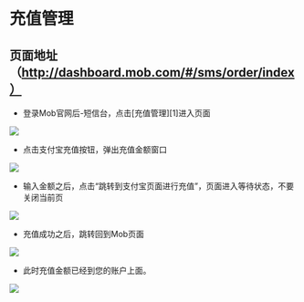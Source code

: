 # 充值管理
## 页面地址（http://dashboard.mob.com/#/sms/order/index）
- 登录Mob官网后-短信台，点击[充值管理][1]进入页面

![](http://wiki.mob.com/md/images/sms-recharge-1.png)

- 点击支付宝充值按钮，弹出充值金额窗口

![](http://wiki.mob.com/md/images/sms-recharge-2.png)

- 输入金额之后，点击“跳转到支付宝页面进行充值”，页面进入等待状态，不要关闭当前页

![](http://wiki.mob.com/md/images/sms-recharge-3.png)

- 充值成功之后，跳转回到Mob页面

![](http://wiki.mob.com/md/images/sms-recharge-4.png)

- 此时充值金额已经到您的账户上面。

![](http://wiki.mob.com/md/images/sms-recharge-5.png)
